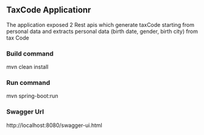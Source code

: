 ## TaxCode Applicationr
The application exposed 2 Rest apis which generate taxCode starting from personal data and extracts personal data (birth date, gender, birth city) from tax Code

### Build command
mvn clean install
### Run command
mvn spring-boot:run
### Swagger Url
http://localhost:8080/swagger-ui.html

